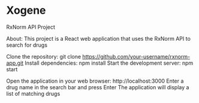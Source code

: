 # Xogene
RxNorm API Project

About:
This project is a React web application that uses the RxNorm API to search for drugs


Clone the repository: git clone https://github.com/your-username/rxnorm-app.git
Install dependencies: npm install
Start the development server: npm start

Open the application in your web browser: http://localhost:3000
Enter a drug name in the search bar and press Enter
The application will display a list of matching drugs

